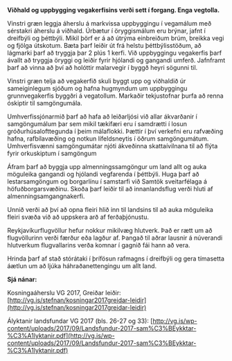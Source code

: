 **Viðhald og uppbygging vegakerfisins verði sett í forgang. Enga vegtolla.**

Vinstri græn leggja áherslu á markvissa uppbyggingu í vegamálum með sérstakri áherslu á viðhald. Úrbætur í öryggismálum eru brýnar, jafnt í dreifbýli og þéttbýli. Mikil þörf er á að útrýma einbreiðum brúm, breikka vegi og fjölga útskotum. Bæta þarf leiðir út frá helstu þéttbýlisstöðum, að lágmarki þarf að tryggja þar 2 plús 1 kerfi. Við uppbyggingu vegakerfis þarf ávallt að tryggja öryggi og leiðir fyrir hjólandi og gangandi umferð. Jafnframt þarf að vinna að því að holóttir malarvegir í byggð heyri sögunni til.

Vinstri græn telja að vegakerfið skuli byggt upp og viðhaldið úr sameiginlegum sjóðum og hafna hugmyndum um uppbyggingu grunnvegakerfis byggðri á vegatollum. Markaðir tekjustofnar þurfa að renna óskiptir til samgöngumála.

Umhverfissjónarmið þarf að hafa að leiðarljósi við allar ákvarðanir í samgöngumálum þar sem mikil tækifæri eru í samdrætti í losun gróðurhúsalofttegunda í þeim málaflokki. Þættir í því verkefni eru rafvæðing hafna, rafbílavæðing og notkun lífeldsneytis í öðrum samgöngumátum. Umhverfisvænni samgöngumátar njóti ákveðinna skattaívilnana til að flýta fyrir orkuskiptum í samgöngum

Áfram þarf að byggja upp almenningssamgöngur um land allt og auka möguleika gangandi og hjólandi vegfarenda í þéttbýli. Huga þarf að lestarsamgöngum og borgarlínu í samstarfi við Samtök sveitarfélaga á höfuðborgarsvæðinu. Skoða þarf leiðir til að innanlandsflug verði hluti af almenningsamgangnakerfi.

Unnið verði að því að opna fleiri hlið inn til landsins til að auka möguleika fleiri svæða við að uppskera arð af ferðaþjónustu.

Reykjavíkurflugvöllur hefur nokkur mikilvæg hlutverk. Það er rætt um að flugvöllurinn verði færður eða lagður af. Þangað til aðrar lausnir á núverandi hlutverkum flugvallarins verða komnar í gagnið fái hann að vera.

Hrinda þarf af stað stórátaki í þrífösun rafmagns í dreifbýli og gera tímasetta áætlun um að ljúka háhraðanettengingu um allt land.

**Sjá nánar:**

Kosningaáherslu VG 2017, Greiðar leiðir: [http://vg.is/stefnan/kosningar2017greidar-leidir](http://vg.is/stefnan/kosningar2017greidar-leidir)

Ályktanir landsfundar VG 2017 (bls. 26-27 og 33): [http://vg.is/wp-content/uploads/2017/09/Landsfundur-2017-sam%C3%BEykktar-%C3%A1lyktanir.pdf](http://vg.is/wp-content/uploads/2017/09/Landsfundur-2017-sam%C3%BEykktar-%C3%A1lyktanir.pdf)
